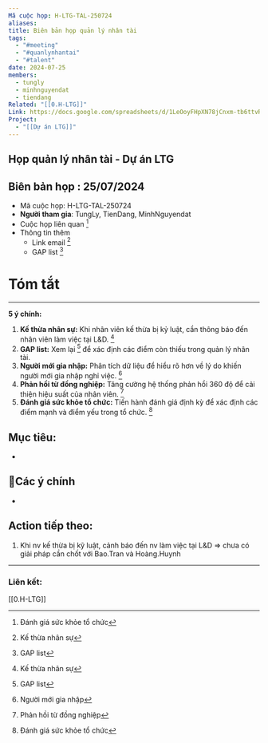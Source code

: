 ```yaml
---
Mã cuộc họp: H-LTG-TAL-250724
aliases: 
title: Biên bản họp quản lý nhân tài
tags:
  - "#meeting"
  - "#quanlynhantai"
  - "#talent"
date: 2024-07-25
members:
  - tungly
  - minhnguyendat
  - tiendang
Related: "[[0.H-LTG]]"
Link: https://docs.google.com/spreadsheets/d/1LeOoyFHpXN78jCnxm-tb6ttvRx0__3pyZpR4x0o2Pgo/edit?gid=737863023#gid=737863023
Project:
  - "[[Dự án LTG]]"
---
```

## Họp quản lý nhân tài - Dự án LTG
## Biên bản họp : 25/07/2024
- Mã cuộc họp: H-LTG-TAL-250724
- **Người tham gia**: TungLy, TienDang, MinhNguyendat
- Cuộc họp liên quan [^1]
- Thông tin thêm
	- Link email [^2]
	- GAP list [^3]

# Tóm tắt
--- 
**5 ý chính:**

1. **Kế thừa nhân sự:** Khi nhân viên kế thừa bị kỷ luật, cần thông báo đến nhân viên làm việc tại L&D. [^2]
2. **GAP list:** Xem lại [^3] để xác định các điểm còn thiếu trong quản lý nhân tài.
3. **Người mới gia nhập:** Phân tích dữ liệu để hiểu rõ hơn về lý do khiến người mới gia nhập nghỉ việc. [^4]
4. **Phản hồi từ đồng nghiệp:** Tăng cường hệ thống phản hồi 360 độ để cải thiện hiệu suất của nhân viên. [^5]
5. **Đánh giá sức khỏe tổ chức:** Tiến hành đánh giá định kỳ để xác định các điểm mạnh và điểm yếu trong tổ chức. [^1]
## Mục tiêu:
- 

## 📝Các ý chính  
-  


## Action tiếp theo:
 1. Khi nv kế thừa bị kỹ luật, cảnh báo đến nv làm việc tại L&D  => chưa có giải pháp cần chốt với Bao.Tran và Hoàng.Huynh


[^1]: Đánh giá sức khỏe tổ chức
[^2]: Kế thừa nhân sự
[^3]: GAP list
[^4]: Người mới gia nhập
[^5]: Phản hồi từ đồng nghiệp

 --- 



### Liên kết:
[[0.H-LTG]]


[^1]: Cuộc họp trước [[TungLy/3. ARCHIEVED/Dự án 2024/LTG/H-LTG-TAL-090724]] 
[^2]: Email
[^3]: GAP list: https://docs.google.com/spreadsheets/d/1LeOoyFHpXN78jCnxm-tb6ttvRx0__3pyZpR4x0o2Pgo/edit?gid=737863023#gid=737863023
